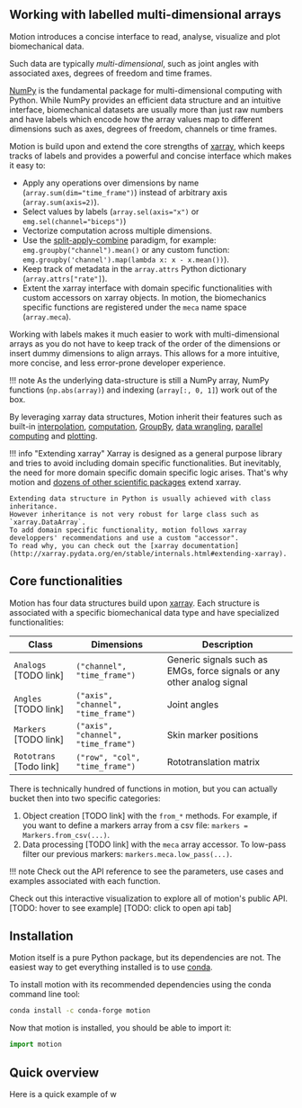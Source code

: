 ## Working with labelled multi-dimensional arrays

Motion introduces a concise interface to read, analyse, visualize and plot biomechanical data.

Such data are typically *multi-dimensional*, such as joint angles with associated axes, degrees of freedom and time frames.

<div id="angles-matrix"></div>

[NumPy](https:numpy.org) is the fundamental package for multi-dimensional computing with Python.
While NumPy provides an efficient data structure and an intuitive interface, biomechanical datasets are usually more than just raw numbers and have labels which encode how the array values map to different dimensions such as axes, degrees of freedom, channels or time frames.

Motion is build upon and extend the core strengths of [xarray](http://xarray.pydata.org/en/stable/index.html), which keeps tracks of labels and provides a powerful and concise interface which makes it easy to:

-   Apply any operations over dimensions by name (`array.sum(dim="time_frame")`) instead of arbitrary axis (`array.sum(axis=2)`).
-   Select values by labels (`array.sel(axis="x")` or `emg.sel(channel="biceps")`)
-   Vectorize computation across multiple dimensions.
-   Use the [split-apply-combine](https://vita.had.co.nz/papers/plyr.pdf) paradigm, for example: `emg.groupby("channel").mean()` or any custom function: `emg.groupby('channel').map(lambda x: x - x.mean())`).
-   Keep track of metadata in the `array.attrs` Python dictionary (`array.attrs["rate"]`).
-   Extent the xarray interface with domain specific functionalities with custom accessors on xarray objects. In motion, the biomechanics specific functions are registered under the `meca` name space (`array.meca`).

Working with labels makes it much easier to work with multi-dimensional arrays as you do not have to keep track of the order of the dimensions or insert dummy dimensions to align arrays.
This allows for a more intuitive, more concise, and less error-prone developer experience.

!!! note
    As the underlying data-structure is still a NumPy array, NumPy functions (`np.abs(array)`) and indexing (`array[:, 0, 1]`) work out of the box.

By leveraging xarray data structures, Motion inherit their features such as built-in [interpolation](http://xarray.pydata.org/en/stable/interpolation.html), [computation](http://xarray.pydata.org/en/stable/computation.html), [GroupBy](http://xarray.pydata.org/en/stable/groupby.html), [data wrangling](http://xarray.pydata.org/en/stable/combining.html), [parallel computing](http://xarray.pydata.org/en/stable/dask.html) and [plotting](http://xarray.pydata.org/en/stable/plotting.html).

!!! info "Extending xarray"
    Xarray is designed as a general purpose library and tries to avoid including domain specific functionalities.
    But inevitably, the need for more domain specific domain specific logic arises.
    That's why motion and [dozens of other scientific packages](http://xarray.pydata.org/en/stable/related-projects.html) extend xarray.

    Extending data structure in Python is usually achieved with class inheritance.
    However inheritance is not very robust for large class such as `xarray.DataArray`.
    To add domain specific functionality, motion follows xarray developpers' recommendations and use a custom "accessor".
    To read why, you can check out the [xarray documentation](http://xarray.pydata.org/en/stable/internals.html#extending-xarray).

## Core functionalities

Motion has four data structures build upon [xarray](http://xarray.pydata.org/en/stable/index.html).
Each structure is associated with a specific biomechanical data type and have specialized functionalities:

| Class | Dimensions | Description |
|-------------------------|-------------------------------------|------------------------------------------------------------------------|
| `Analogs` [TODO link] | `("channel", "time_frame")` | Generic signals such as EMGs, force signals or any other analog signal |
| `Angles` [TODO link] | `("axis", "channel", "time_frame")` | Joint angles |
| `Markers` [TODO link] | `("axis", "channel", "time_frame")` | Skin marker positions |
| `Rototrans` [Todo link] | `("row", "col", "time_frame")` | Rototranslation matrix |

There is technically hundred of functions in motion, but you can actually bucket then into two specific categories:

1.  Object creation [TODO link] with the `from_*` methods. For example, if you want to define a markers array from a csv file: `markers = Markers.from_csv(...)`.
2.  Data processing [TODO link] with the `meca` array accessor. To low-pass filter our previous markers: `markers.meca.low_pass(...)`.

!!! note
    Check out the API reference to see the parameters, use cases and examples associated with each function.
    
Check out this interactive visualization to explore all of motion's public API.
[TODO: hover to see example]
[TODO: click to open api tab]

<div id="api-exploration">
    <div id="tooltip" class="admonition info tooltip">
        <p id="tooltip-title" class="admonition-title"></p>
        <p id="tooltip-docstring"></p>
    </div>
</div>

## Installation

Motion itself is a pure Python package, but its dependencies are not.
The easiest way to get everything installed is to use [conda](https://conda.io/en/latest/miniconda.html).

To install motion with its recommended dependencies using the conda command line tool:

```bash
conda install -c conda-forge motion
```
Now that motion is installed, you should be able to import it:

```python
import motion
```

## Quick overview

Here is a quick example of w

<script src="https://d3js.org/d3.v5.min.js"></script>
<script src="../js/charts.js"></script>
<script>
drawMatrix("angles-matrix", [3, 2, 5], ["axes", "degrees of freedom", "time frames"], "Joint angles");
drawApi("api-exploration");
</script>
